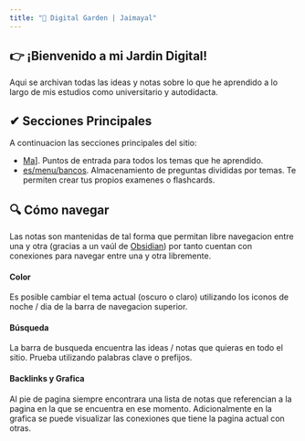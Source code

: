```yaml
---
title: "🌲 Digital Garden | Jaimayal"
---
```

## 👉 ¡Bienvenido a mi Jardin Digital!
Aqui se archivan todas las ideas y notas sobre lo que he aprendido a lo largo de mis estudios como universitario y autodidacta.
## ✔ Secciones Principales
A continuacion las secciones principales del sitio:
- [Ma](es/menu/mapas.md)]. Puntos de entrada para todos los temas que he aprendido. 
- [es/menu/bancos](es/menu/bancos.md). Almacenamiento de preguntas divididas por temas. Te permiten crear tus propios examenes o flashcards.
## 🔍 Cómo navegar
Las notas son mantenidas de tal forma que permitan libre navegacion entre una y otra (gracias a un vaúl de [Obsidian](https://obsidian.md/)) por tanto cuentan con conexiones para navegar entre una y otra libremente.
#### Color
Es posible cambiar el tema actual (oscuro o claro) utilizando los iconos de noche / dia de la barra de navegacion superior.

#### Búsqueda
La barra de busqueda encuentra las ideas / notas que quieras en todo el sitio. Prueba utilizando palabras clave o prefijos.

#### Backlinks y Grafica
Al pie de pagina siempre encontrara una lista de notas que referencian a la pagina en la que se encuentra en ese momento. Adicionalmente en la grafica se puede visualizar las conexiones que tiene la pagina actual con otras.

